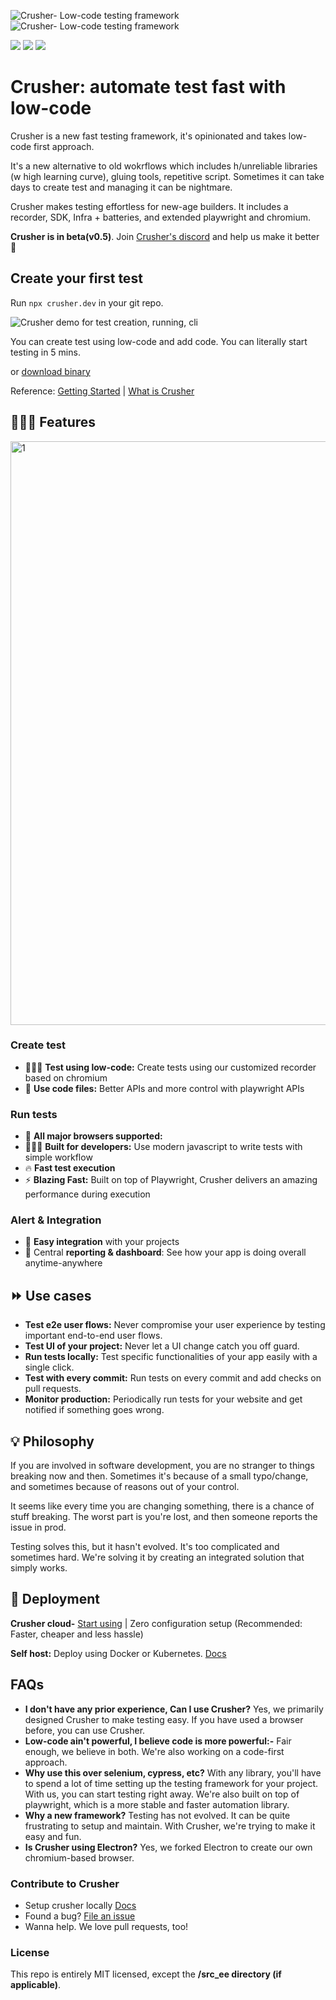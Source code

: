 
![Crusher- Low-code testing framework](https://user-images.githubusercontent.com/6849438/204544882-a0ea7aa0-625b-4547-8657-ba1a9e0acc44.png#gh-dark-mode-only)
![Crusher- Low-code testing framework](https://user-images.githubusercontent.com/6849438/204549825-4ab1f713-6068-4da4-86b0-58ddf7747f87.png#gh-light-mode-only)

<p>
  <a href="https://discord.com/invite/dHZkSNXQrg" target="_blank"><img src="https://img.shields.io/discord/789815044669177867?&labelColor=black"/></a>
 <a href="https://docs.crusher.dev" target="_blank"><img src="https://img.shields.io/static/v1?label=read&message=docs&color=blueviolet&logo=docs&labelColor=black"/></a>
 <a href="https://www.youtube.com/watch?v=Nc-TlgeKBSE" target="_blank"><img src="https://img.shields.io/static/v1?label=play&message=demo&color=e77335&logo=docs&labelColor=black"/></a>

</p>

<h1 >Crusher: automate test fast with low-code</h1>

Crusher is a new fast testing framework, it's opinionated and takes low-code first approach. 

It's a new alternative to old wokrflows which includes h/unreliable libraries (w high learning curve), gluing tools, repetitive script. Sometimes it can take days to create test and managing it can be nightmare.

Crusher makes testing effortless for new-age builders. It includes a recorder, SDK, Infra + batteries, and extended playwright and chromium.


**Crusher is in beta(v0.5)**. Join [Crusher's discord](https://discord.gg/dHZkSNXQrg) and help us make it better 🚀

##  Create your first test

Run ```npx crusher.dev``` in your git repo.

![Crusher demo for test creation, running, cli](https://user-images.githubusercontent.com/6849438/204720236-4139dae2-a0e6-4ce6-a9fb-ab6788ec3cc9.gif)

You can create test using low-code and add code. You can literally start testing in 5 mins.

or [download binary](https://docs.crusher.dev/getting-started/create-your-first-test#or-install-recorder)

Reference: [Getting Started](https://docs.crusher.dev/getting-started/create-your-first-test#using-cli) | [What is Crusher](https://docs.crusher.dev/getting-started/what-is-crusher) 


## 👨🏽‍💻 Features
<img width="934" alt="1" src="https://user-images.githubusercontent.com/6849438/209677880-6f40cf0d-c23f-42dc-8761-a521d305140d.png">


### Create test
- 👨🏽‍💻 **Test using low-code:** Create tests using our customized recorder based on chromium
- 📇 **Use code files:** Better APIs and more control with playwright APIs

### Run tests
- 🔋 **All major browsers supported:** 
- 👨🏽‍💻 **Built for developers:** Use modern javascript to write tests with simple workflow
- 🔥 **Fast test execution** 
- ⚡ **Blazing Fast:** Built on top of Playwright, Crusher delivers an amazing performance during execution

### Alert & Integration
- 📼 **Easy integration** with your projects
- 🦄 Central **reporting & dashboard**: See how your app is doing overall anytime-anywhere

## ⏩ Use cases
- **Test e2e user flows:** Never compromise your user experience by testing important end-to-end user flows.
- **Test UI of your project:** Never let a UI change catch you off guard.
- **Run tests locally:** Test specific functionalities of your app easily with a single click.
- **Test with every commit:** Run tests on every commit and add checks on pull requests.
- **Monitor production:** Periodically run tests for your website and get notified if something goes wrong.

## 💡 Philosophy
If you are involved in software development, you are no stranger to things breaking now and then. Sometimes it's because of a small typo/change, and sometimes because of reasons out of your control.

It seems like every time you are changing something, there is a chance of stuff breaking. The worst part is you're lost, and then someone reports the issue in prod.

Testing solves this, but it hasn't evolved. It's too complicated and sometimes hard. We're solving it by creating an integrated solution that simply works.

## 🧱 Deployment

**Crusher cloud-**  [Start using](https://crusher.dev) | Zero configuration setup
(Recommended: Faster, cheaper and less hassle)

**Self host:** Deploy using Docker or Kubernetes. [Docs](https://docs.crusher.dev/development/docker-deploy-locally)

## FAQs

- **I don't have any prior experience, Can I use Crusher?** Yes, we primarily designed Crusher to make testing easy. If you have used a browser before, you can use Crusher.
- **Low-code ain't powerful, I believe code is more powerful:-** Fair enough, we believe in both. We're also working on a code-first approach.
- **Why use this over selenium, cypress, etc?** With any library, you'll have to spend a lot of time setting up the testing framework for your project. With us, you can start testing right away. We're also built on top of playwright, which is a more stable and faster automation library.
- **Why a new framework?** Testing has not evolved. It can be quite frustrating to setup and maintain. With Crusher, we're trying to make it easy and fun.
- **Is Crusher using Electron?** Yes, we forked Electron to create our own chromium-based browser.

### Contribute to Crusher

- Setup crusher locally [Docs](https://docs.crusher.dev/development/setting-up-development-env)
- Found a bug? [File an issue](https://github.com/crusherdev/crusher/issues/new/choose)
- Wanna help. We love pull requests, too!

### License
This repo is entirely MIT licensed, except the **/src_ee directory (if applicable)**.
